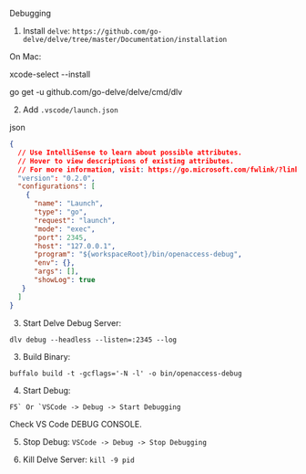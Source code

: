 Debugging

1. Install `delve`: `https://github.com/go-delve/delve/tree/master/Documentation/installation`

On Mac:

xcode-select --install

go get -u github.com/go-delve/delve/cmd/dlv

2. Add `.vscode/launch.json`

json

```json
{
  // Use IntelliSense to learn about possible attributes.
  // Hover to view descriptions of existing attributes.
  // For more information, visit: https://go.microsoft.com/fwlink/?linkid=830387
  "version": "0.2.0",
  "configurations": [
    {
      "name": "Launch",
      "type": "go",
      "request": "launch",
      "mode": "exec",
      "port": 2345,
      "host": "127.0.0.1",
      "program": "${workspaceRoot}/bin/openaccess-debug",
      "env": {},
      "args": [],
      "showLog": true
   }
  ]
}
```

3. Start Delve Debug Server:

```shell
dlv debug --headless --listen=:2345 --log
```

3. Build Binary:

```shell
buffalo build -t -gcflags='-N -l' -o bin/openaccess-debug
```

4. Start Debug:

```shell
F5` Or `VSCode -> Debug -> Start Debugging
```

Check VS Code DEBUG CONSOLE.

5. Stop Debug: `VSCode -> Debug -> Stop Debugging`

6. Kill Delve Server: `kill -9 pid`